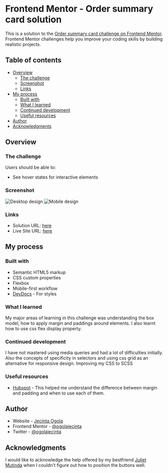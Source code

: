 # Frontend Mentor - Order summary card solution

This is a solution to the [Order summary card challenge on Frontend Mentor](https://www.frontendmentor.io/challenges/order-summary-component-QlPmajDUj). Frontend Mentor challenges help you improve your coding skills by building realistic projects. 

## Table of contents

- [Overview](#overview)
  - [The challenge](#the-challenge)
  - [Screenshot](#screenshot)
  - [Links](#links)
- [My process](#my-process)
  - [Built with](#built-with)
  - [What I learned](#what-i-learned)
  - [Continued development](#continued-development)
  - [Useful resources](#useful-resources)
- [Author](#author)
- [Acknowledgments](#acknowledgments)

## Overview

### The challenge

Users should be able to:

- See hover states for interactive elements

### Screenshot

![Desktop design]("images\screenshots\desktop-screencapture.png")
![Mobile design]("images/screenshots/mobile-screencapture.png")

### Links

- Solution URL: [here](https://github.com/ogolajecinta/order-summary-card)
- Live Site URL: [here](https://ogolajecinta.github.io/order-summary-card/)

## My process

### Built with

- Semantic HTML5 markup
- CSS custom properties
- Flexbox
- Mobile-first workflow
- [DevDocs](https://devdocs.io/) - For styles

### What I learned

My major areas of learning in this challenge was understanding the box model, how to apply margin and paddings around elements. I also learnt how to use css flex display property.

### Continued development

I have not mastered using media queries and had a lot of difficulties initially. Also the concepts of specificity in selectors and using css grid as an alternative for responsive design. 
Improving my CSS to SCSS

### Useful resources

- [Hubspot](https://blog.hubspot.com/website/css-margin-vs-padding) - This helped me understand the difference between margin and padding and when to use each of them.

## Author

- Website - [Jecinta Ogola](https://github.com/ogolajecinta)
- Frontend Mentor - [@ogolajecinta](https://www.frontendmentor.io/profile/ogolajecinta)
- Twitter - [@ogolajecinta](https://www.twitter.com/ogolajecinta)

## Acknowledgments
I would like to acknowledge the help offered by my bestfriend [Juliet Mutinda](https://github.com/msmutinda) when I couldn't figure out how to position the buttons well.


